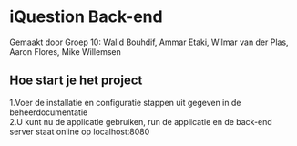 # iQuestion Back-end

Gemaakt door Groep 10: Walid Bouhdif, Ammar Etaki, Wilmar van der Plas, Aaron Flores, Mike Willemsen

## Hoe start je het project

1.Voer de installatie en configuratie stappen uit gegeven in de beheerdocumentatie\
2.U kunt nu de applicatie gebruiken, run de applicatie en de back-end server staat online op localhost:8080

